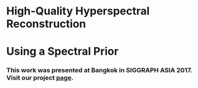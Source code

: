 # High-Quality Hyperspectral Reconstruction

# Using a Spectral Prior
### This work was presented at Bangkok in SIGGRAPH ASIA 2017. Visit our project [page](http://vclab.kaist.ac.kr/siggraphasia2017p1/index.html).
